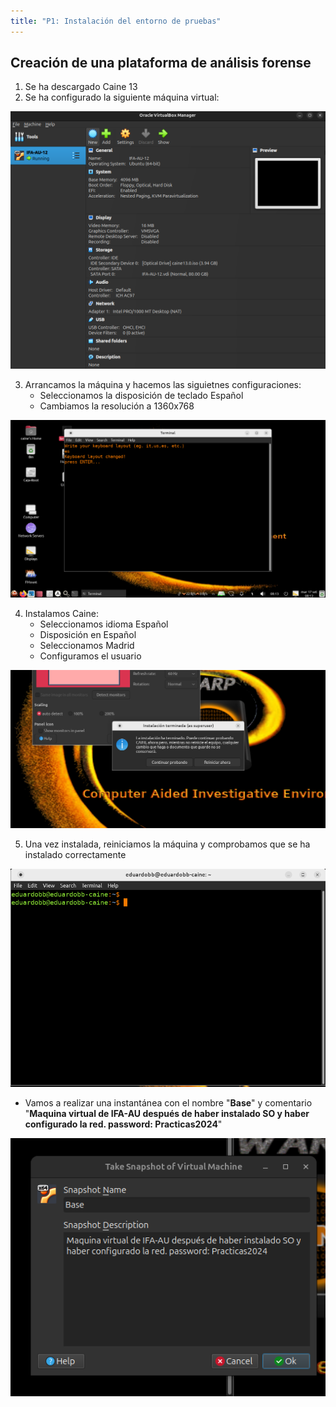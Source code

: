 ```yaml
---
title: "P1: Instalación del entorno de pruebas"
---
```

## Creación de una plataforma de análisis forense

1. Se ha descargado Caine 13
2. Se ha configurado la siguiente máquina virtual:

![](img/Pasted%20image%2020240917090934.png)

3. Arrancamos la máquina y hacemos las siguietnes configuraciones:
	- Seleccionamos la disposición de teclado Español
	- Cambiamos la resolución a 1360x768

![](img/Pasted%20image%2020240917091346.png)

4. Instalamos Caine:
	- Seleccionamos idioma Español
	- Disposición en Español
	- Seleccionamos Madrid
	- Configuramos el usuario

![](img/Pasted%20image%2020240917100934.png)

5. Una vez instalada, reiniciamos la máquina y comprobamos que se ha instalado correctamente

![](img/Pasted%20image%2020240917101424.png)

- Vamos a realizar una instantánea con el nombre "**Base**" y comentario "**Maquina virtual de IFA-AU después de haber instalado SO y haber configurado la red. password: Practicas2024**"

![](img/Pasted%20image%2020240917101612.png)